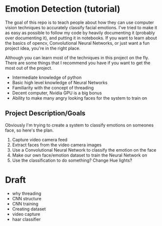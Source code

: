 # Emotion Detection (tutorial)
The goal of this repo is to teach people about how they can use computer 
vision techniques to accurately classify facial emotions. I've tried to make it as easy as possible
to follow my code by heavily documenting it (probably over documenting it), and putting it in notebooks.
If you want to learn about the basics of opencv, Convolutional Neural Networks, 
or just want a fun project idea, you're in the right place.

Although you can learn most of the techniques in this project on the fly. 
There are some things that I recommend you have if you want to get the most out of the project.
- Intermediate knowledge of python
- Basic high level knowledge of Neural Networks
- Familiarity with the concept of threading
- Decent computer, Nvidia GPU is a big bonus
- Ability to make many angry looking faces for the system to train on

## Project Description/Goals
Obviously I'm trying to create a system to classify emotions on someones face, so here's the plan.
1. Capture video camera feed
2. Extract faces from the video camera images
3. Use a Convolutional Neural Network to classify the emotion on the face
4. Make our own face/emotion dataset to train the Neural Network on
5. Use the classification to do something? Change Hue lights?



# Draft
- why threading
- CNN structure
- CNN training
- Creating dataset
- video capture
- haar classifier

